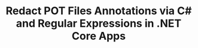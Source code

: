 ---
############################# Static ############################
layout: "autogen"
draft: false
path: "redaction/net/annotation/pot"
otherformats: CSV DOC DOCM DOCX DOT DOTM DOTX PDF POTM PPS PPSM PPSX PPT PPTM PPTX RTF XLS XLSM XLSX XLT XLTM XLTX  

############################# Head ############################
head_title: "Redact Annotations in POT Documents using Regular Expressions via .NET Core"
head_description: "Redact out sensitive information in annotations using regular expression from documents of different formats"

############################# Header ############################
title: "Redact POT Files Annotations via C# and Regular Expressions in .NET Core Apps"
description: "Find and remove sensitive information from Office & OpenOffice Documents, Spreadsheets & Presentations as well as POT on Windows, Linux & macOS"

################### SubMenu/Download Button #####################
submenu:
    enable: true

############################# About ############################
about:
    enable: true
    title: "Document Annotation Redaction for .NET API"
    content: |
        A single format-independent interface for sanitization of sensitive and classified information from the PDF, Word, Excel, PowerPoint documents and images, including the ability to change metadata and remove annotations. With GroupDocs.Redaction for .NET tool you can redact out the classified information and save redacted document in PDF, transforming all pages into raster images or keep the document in its original format for further editing.

############################# Steps ############################
steps:
    enable: true
    title_left: "Redact Annotations from POT using Regular Expressions via C#"
    content_left: |
        [GroupDocs.Redaction](/redaction/net/) allows .NET developers to use full strength of regular expressions to redact POT file with a few easy steps.

        *   Create an instance of [Redactor](https://apireference.groupdocs.com/redaction/net/groupdocs.redaction/redactor) class & load POT file
        *   Create an instance of [AnnotationRedaction](https://apireference.groupdocs.com/redaction/net/groupdocs.redaction.redactions/annotationredaction) class to find and replace the comments
        *   Call [Redactor.Apply](https://apireference.groupdocs.com/redaction/net/groupdocs.redaction/redactor/methods/apply/index) method with object of AnnotationRedaction
        
    title_right: "How to use GroupDocs Redaction API"
    content_right: |
        Install package from command line as ```nuget install GroupDocs.Redaction``` or via Package Manager Console of Visual Studio with ```Install-Package GroupDocs.Redaction```. 
        Alternatively, get the offline MSI installer or DLLs in a ZIP file from [downloads](https://downloads.groupdocs.com/redaction/net), and reference it in your project manually.  
        
    code: |
        ```cs
        using (Redactor redactor = new Redactor(@"sample.pot"))
        {
        	redactor.Apply(new AnnotationRedaction("(?im:john)", "[redacted]"));
        	redactor.Save();
        }
        ```

############################# Demos ############################
demos:
    enable: true
############################# About Formats ############################
about_formats:
    enable: true
############################# More Formats ############################
more_formats:
    enable: true

############################# Back to top ###############################
back_to_top:
    enable: true
---